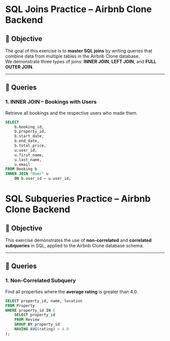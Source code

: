 # SQL Joins Practice – Airbnb Clone Backend

## 🎯 Objective

The goal of this exercise is to **master SQL joins** by writing queries that combine data from multiple tables in the Airbnb Clone database.  
We demonstrate three types of joins: **INNER JOIN**, **LEFT JOIN**, and **FULL OUTER JOIN**.

---

## 🧩 Queries

### 1. INNER JOIN – Bookings with Users

Retrieve all bookings and the respective users who made them.

```sql
SELECT
    b.booking_id,
    b.property_id,
    b.start_date,
    b.end_date,
    b.total_price,
    u.user_id,
    u.first_name,
    u.last_name,
    u.email
FROM Booking b
INNER JOIN "User" u
    ON b.user_id = u.user_id;
```

# SQL Subqueries Practice – Airbnb Clone Backend

## 🎯 Objective

This exercise demonstrates the use of **non-correlated** and **correlated subqueries** in SQL, applied to the Airbnb Clone database schema.

---

## 🧩 Queries

### 1. Non-Correlated Subquery

Find all properties where the **average rating** is greater than 4.0.

```sql
SELECT property_id, name, location
FROM Property
WHERE property_id IN (
    SELECT property_id
    FROM Review
    GROUP BY property_id
    HAVING AVG(rating) > 4.0
);
```
